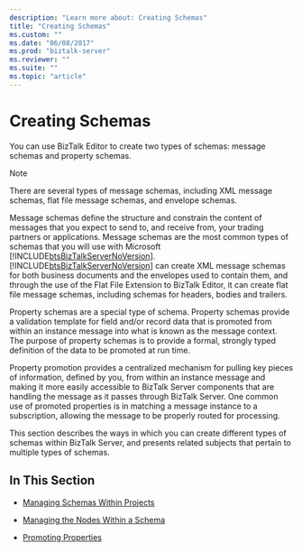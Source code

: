 ```yaml
---
description: "Learn more about: Creating Schemas"
title: "Creating Schemas"
ms.custom: ""
ms.date: "06/08/2017"
ms.prod: "biztalk-server"
ms.reviewer: ""
ms.suite: ""
ms.topic: "article"
---
```

# Creating Schemas
You can use BizTalk Editor to create two types of schemas: message schemas and property schemas.  
  
> [!NOTE]
>  There are several types of message schemas, including XML message schemas, flat file message schemas, and envelope schemas.  
  
 Message schemas define the structure and constrain the content of messages that you expect to send to, and receive from, your trading partners or applications. Message schemas are the most common types of schemas that you will use with Microsoft [!INCLUDE[btsBizTalkServerNoVersion](../includes/btsbiztalkservernoversion-md.md)]. [!INCLUDE[btsBizTalkServerNoVersion](../includes/btsbiztalkservernoversion-md.md)] can create XML message schemas for both business documents and the envelopes used to contain them, and through the use of the Flat File Extension to BizTalk Editor, it can create flat file message schemas, including schemas for headers, bodies and trailers.  
  
 Property schemas are a special type of schema. Property schemas provide a validation template for field and/or record data that is promoted from within an instance message into what is known as the message context. The purpose of property schemas is to provide a formal, strongly typed definition of the data to be promoted at run time.  
  
 Property promotion provides a centralized mechanism for pulling key pieces of information, defined by you, from within an instance message and making it more easily accessible to BizTalk Server components that are handling the message as it passes through BizTalk Server. One common use of promoted properties is in matching a message instance to a subscription, allowing the message to be properly routed for processing.  
  
 This section describes the ways in which you can create different types of schemas within BizTalk Server, and presents related subjects that pertain to multiple types of schemas.  
  
## In This Section  
  
-   [Managing Schemas Within Projects](../core/managing-schemas-within-projects.md)  
  
-   [Managing the Nodes Within a Schema](../core/managing-the-nodes-within-a-schema.md)  
  
-   [Promoting Properties](../core/promoting-properties.md)

